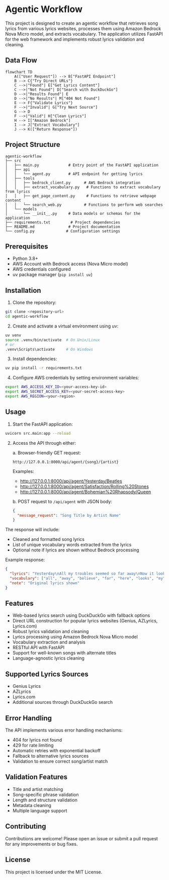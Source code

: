 # Agentic Workflow

This project is designed to create an agentic workflow that retrieves song lyrics from various lyrics websites, processes them using Amazon Bedrock Nova Micro model, and extracts vocabulary. The application utilizes FastAPI for the web framework and implements robust lyrics validation and cleaning.

## Data Flow

```mermaid
flowchart TD
    A(["User Request"]) --> B["FastAPI Endpoint"]
    B --> C{"Try Direct URLs"}
    C -->|"Found"| E["Get Lyrics Content"]
    C -->|"Not Found"| D["Search with DuckDuckGo"]
    D -->|"Results Found"| E
    D -->|"No Results"| M["404 Not Found"]
    E --> F{"Validate Lyrics"}
    F -->|"Invalid"| G["Try Next Source"]
    G --> D
    F -->|"Valid"| H["Clean Lyrics"]
    H --> I["Amazon Bedrock"]
    I --> J["Extract Vocabulary"]
    J --> K(["Return Response"])
```

## Project Structure

```
agentic-workflow
├── src
│   ├── main.py             # Entry point of the FastAPI application
│   ├── api
│   │   └── agent.py        # API endpoint for getting lyrics
│   ├── tools
│   │   ├── bedrock_client.py      # AWS Bedrock integration
│   │   ├── extract_vocabulary.py   # Functions to extract vocabulary from lyrics
│   │   ├── get_page_content.py     # Functions to retrieve webpage content
│   │   └── search_web.py          # Functions to perform web searches
│   └── models
│       └── __init__.py     # Data models or schemas for the application
├── requirements.txt         # Project dependencies
├── README.md               # Project documentation
└── config.py              # Configuration settings
```

## Prerequisites

- Python 3.8+
- AWS Account with Bedrock access (Nova Micro model)
- AWS credentials configured
- uv package manager (`pip install uv`)

## Installation

1. Clone the repository:
```bash
git clone <repository-url>
cd agentic-workflow
```

2. Create and activate a virtual environment using uv:
```bash
uv venv
source .venv/bin/activate  # On Unix/Linux
# or
.venv\Scripts\activate     # On Windows
```

3. Install dependencies:
```bash
uv pip install -r requirements.txt
```

4. Configure AWS credentials by setting environment variables:
```bash
export AWS_ACCESS_KEY_ID=<your-access-key-id>
export AWS_SECRET_ACCESS_KEY=<your-secret-access-key>
export AWS_REGION=<your-region>
```

## Usage

1. Start the FastAPI application:

```bash
uvicorn src.main:app --reload
```

2. Access the API through either:

   a. Browser-friendly GET request:
   ```
   http://127.0.0.1:8000/api/agent/{song}/{artist}
   ```
   Examples:
   - http://127.0.0.1:8000/api/agent/Yesterday/Beatles
   - http://127.0.0.1:8000/api/agent/Satisfaction/Rolling%20Stones
   - http://127.0.0.1:8000/api/agent/Bohemian%20Rhapsody/Queen
   
   b. POST request to `/api/agent` with JSON body:
   ```json
   {
     "message_request": "Song Title by Artist Name"
   }
   ```

The response will include:
- Cleaned and formatted song lyrics
- List of unique vocabulary words extracted from the lyrics
- Optional note if lyrics are shown without Bedrock processing

Example response:
```json
{
  "lyrics": "Yesterday\nAll my troubles seemed so far away\nNow it looks as though they're here to stay\nOh, I believe in yesterday...",
  "vocabulary": ["all", "away", "believe", "far", "here", "looks", "my", "now", "oh", "seemed", "stay", "they", "though", "troubles", "yesterday"],
  "note": "Original lyrics shown"
}
```

## Features

- Web-based lyrics search using DuckDuckGo with fallback options
- Direct URL construction for popular lyrics websites (Genius, AZLyrics, Lyrics.com)
- Robust lyrics validation and cleaning
- Lyrics processing using Amazon Bedrock Nova Micro model
- Vocabulary extraction and analysis
- RESTful API with FastAPI
- Support for well-known songs with alternate titles
- Language-agnostic lyrics cleaning

## Supported Lyrics Sources

- Genius Lyrics
- AZLyrics
- Lyrics.com
- Additional sources through DuckDuckGo search

## Error Handling

The API implements various error handling mechanisms:
- 404 for lyrics not found
- 429 for rate limiting
- Automatic retries with exponential backoff
- Fallback to alternative lyrics sources
- Validation to ensure correct song/artist match

## Validation Features

- Title and artist matching
- Song-specific phrase validation
- Length and structure validation
- Metadata cleaning
- Multiple language support

## Contributing

Contributions are welcome! Please open an issue or submit a pull request for any improvements or bug fixes.

## License

This project is licensed under the MIT License.